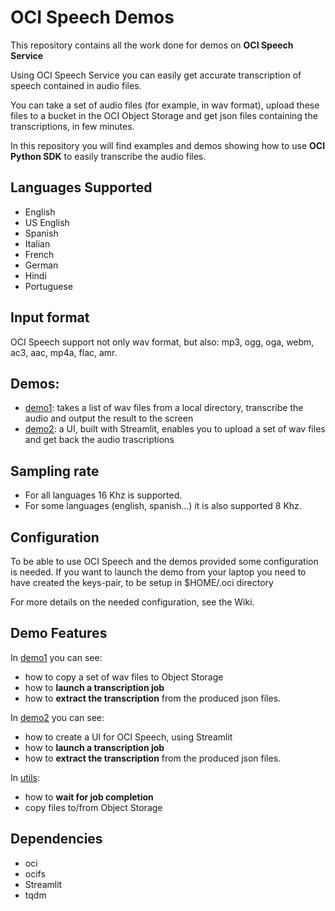 # OCI Speech Demos
This repository contains all the work done for demos on **OCI Speech Service**

Using OCI Speech Service you can easily get accurate transcription of speech contained in audio files.

You can take a set of audio files (for example, in wav format), upload these files to a bucket in the OCI Object Storage and
get json files containing the transcriptions, in few minutes.

In this repository you will find examples and demos showing how to use **OCI Python SDK** to easily transcribe the audio files.

## Languages Supported
* English
* US English
* Spanish
* Italian
* French
* German
* Hindi
* Portuguese

## Input format
OCI Speech support not only wav format, but also: mp3, ogg, oga, webm, ac3, aac, mp4a, flac, amr.

## Demos:
* [demo1](./demo1_main.py): takes a list of wav files from a local directory, transcribe the audio and output the result to the screen
* [demo2](./demo2.py): a UI, built with Streamlit, enables you to upload a set of wav files and get back the audio trascriptions

## Sampling rate
* For all languages 16 Khz is supported. 
* For some languages (english, spanish...) it is also supported 8 Khz.

## Configuration
To be able to use OCI Speech and the demos provided some configuration is needed.
If you want to launch the demo from your laptop you need to have created the keys-pair, to be setup in $HOME/.oci directory

For more details on the needed configuration, see the Wiki.

## Demo Features
In [demo1](./demo1_main.py) you can see: 
* how to copy a set of wav files to Object Storage
* how to **launch a transcription job**
* how to **extract the transcription** from the produced json files.

In [demo2](./demo2.py) you can see:
* how to create a UI for OCI Speech, using Streamlit
* how to **launch a transcription job**
* how to **extract the transcription** from the produced json files.

In [utils](./utils.py):
* how to **wait for job completion**
* copy files to/from Object Storage

## Dependencies
* oci
* ocifs
* Streamlit
* tqdm
